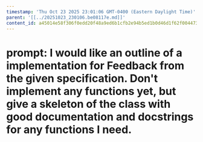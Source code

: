 ```yaml
---
timestamp: 'Thu Oct 23 2025 23:01:06 GMT-0400 (Eastern Daylight Time)'
parent: '[[../20251023_230106.be08117e.md]]'
content_id: a45014e58f306f0edd20f48a9ed6b1cfb2e94b5ed1b0d46d1f62f0044734c943
---
```


# prompt: I would like an outline of a implementation for Feedback from the given specification. Don't implement any functions yet, but give a skeleton of the class with good documentation and docstrings for any functions I need.
